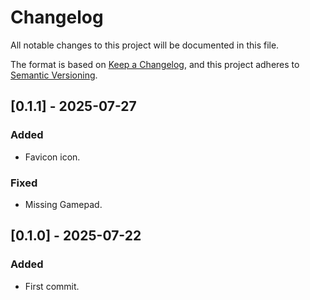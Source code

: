 # Changelog
All notable changes to this project will be documented in this file.

The format is based on [Keep a Changelog](https://keepachangelog.com/en/1.0.0/),
and this project adheres to [Semantic Versioning](https://semver.org/spec/v2.0.0.html).

## [0.1.1] - 2025-07-27
### Added
- Favicon icon.

### Fixed
- Missing Gamepad.

## [0.1.0] - 2025-07-22
### Added
- First commit.